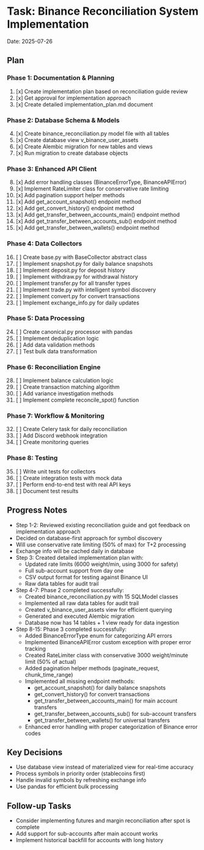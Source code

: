 # Task: Binance Reconciliation System Implementation

Date: 2025-07-26

## Plan

### Phase 1: Documentation & Planning
1. [x] Create implementation plan based on reconciliation guide review
2. [x] Get approval for implementation approach
3. [x] Create detailed implementation_plan.md document

### Phase 2: Database Schema & Models
4. [x] Create binance_reconciliation.py model file with all tables
5. [x] Create database view v_binance_user_assets
6. [x] Create Alembic migration for new tables and views
7. [x] Run migration to create database objects

### Phase 3: Enhanced API Client
8. [x] Add error handling classes (BinanceErrorType, BinanceAPIError)
9. [x] Implement RateLimiter class for conservative rate limiting
10. [x] Add pagination support helper methods
11. [x] Add get_account_snapshot() endpoint method
12. [x] Add get_convert_history() endpoint method
13. [x] Add get_transfer_between_accounts_main() endpoint method
14. [x] Add get_transfer_between_accounts_sub() endpoint method
15. [x] Add get_transfer_between_wallets() endpoint method

### Phase 4: Data Collectors
16. [ ] Create base.py with BaseCollector abstract class
17. [ ] Implement snapshot.py for daily balance snapshots
18. [ ] Implement deposit.py for deposit history
19. [ ] Implement withdraw.py for withdrawal history
20. [ ] Implement transfer.py for all transfer types
21. [ ] Implement trade.py with intelligent symbol discovery
22. [ ] Implement convert.py for convert transactions
23. [ ] Implement exchange_info.py for daily updates

### Phase 5: Data Processing
24. [ ] Create canonical.py processor with pandas
25. [ ] Implement deduplication logic
26. [ ] Add data validation methods
27. [ ] Test bulk data transformation

### Phase 6: Reconciliation Engine
28. [ ] Implement balance calculation logic
29. [ ] Create transaction matching algorithm
30. [ ] Add variance investigation methods
31. [ ] Implement complete reconcile_spot() function

### Phase 7: Workflow & Monitoring
32. [ ] Create Celery task for daily reconciliation
33. [ ] Add Discord webhook integration
34. [ ] Create monitoring queries

### Phase 8: Testing
35. [ ] Write unit tests for collectors
36. [ ] Create integration tests with mock data
37. [ ] Perform end-to-end test with real API keys
38. [ ] Document test results

## Progress Notes
- Step 1-2: Reviewed existing reconciliation guide and got feedback on implementation approach
- Decided on database-first approach for symbol discovery
- Will use conservative rate limiting (50% of max) for T+2 processing
- Exchange info will be cached daily in database
- Step 3: Created detailed implementation plan with:
  - Updated rate limits (6000 weight/min, using 3000 for safety)
  - Full sub-account support from day one
  - CSV output format for testing against Binance UI
  - Raw data tables for audit trail
- Step 4-7: Phase 2 completed successfully:
  - Created binance_reconciliation.py with 15 SQLModel classes
  - Implemented all raw data tables for audit trail
  - Created v_binance_user_assets view for efficient querying
  - Generated and executed Alembic migration
  - Database now has 14 tables + 1 view ready for data ingestion
- Step 8-15: Phase 3 completed successfully:
  - Added BinanceErrorType enum for categorizing API errors
  - Implemented BinanceAPIError custom exception with proper error tracking
  - Created RateLimiter class with conservative 3000 weight/minute limit (50% of actual)
  - Added pagination helper methods (paginate_request, chunk_time_range)
  - Implemented all missing endpoint methods:
    - get_account_snapshot() for daily balance snapshots
    - get_convert_history() for convert transactions
    - get_transfer_between_accounts_main() for main account transfers
    - get_transfer_between_accounts_sub() for sub-account transfers
    - get_transfer_between_wallets() for universal transfers
  - Enhanced error handling with proper categorization of Binance error codes

## Key Decisions
- Use database view instead of materialized view for real-time accuracy
- Process symbols in priority order (stablecoins first)
- Handle invalid symbols by refreshing exchange info
- Use pandas for efficient bulk processing

## Follow-up Tasks
- Consider implementing futures and margin reconciliation after spot is complete
- Add support for sub-accounts after main account works
- Implement historical backfill for accounts with long history
